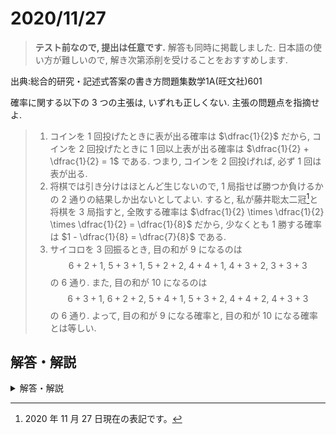 # 2020/11/27

> **テスト前なので, 提出は任意です.**
> 解答も同時に掲載しました.
> 日本語の使い方が難しいので, 解き次第添削を受けることをおすすめします.

出典:総合的研究・記述式答案の書き方問題集数学1A(旺文社)601

確率に関する以下の $3$ つの主張は, いずれも正しくない. 主張の問題点を指摘せよ.

> 1. コインを $1$ 回投げたときに表が出る確率は $\dfrac{1}{2}$ だから, コインを $2$ 回投げたときに $1$ 回以上表が出る確率は $\dfrac{1}{2} + \dfrac{1}{2} = 1$ である. つまり, コインを $2$ 回投げれば, 必ず $1$ 回は表が出る.
> 2. 将棋では引き分けはほとんど生じないので, $1$ 局指せば勝つか負けるかの $2$ 通りの結果しか出ないとしてよい. すると, 私が藤井聡太二冠[^1]と将棋を $3$ 局指すと, 全敗する確率は $\dfrac{1}{2} \times \dfrac{1}{2} \times \dfrac{1}{2} = \dfrac{1}{8}$ だから, 少なくとも $1$ 勝する確率は $1 - \dfrac{1}{8} = \dfrac{7}{8}$ である.
> 3. サイコロを $3$ 回振るとき, 目の和が $9$ になるのは
$$6+2+1,\ 5+3+1,\ 5+2+2,\ 4+4+1,\ 4+3+2,\ 3+3+3$$ の $6$ 通り.
また, 目の和が $10$ になるのは
$$6+3+1,\ 6+2+2,\ 5+4+1,\ 5+3+2,\ 4+4+2,\ 4+3+3$$ の $6$ 通り.
よって, 目の和が $9$ になる確率と, 目の和が $10$ になる確率とは等しい.

<div style="page-break-before:always"></div>

## 解答・解説

<details markdown="1">
<summary>解答・解説</summary>

確率を数学的に正しく理解するには, よく使う言葉の意味を正確に把握することが重要です. 自分の言葉で説明できるようにしておきましょう.

以下は解答です. 今回は手書きではないので, 大事そうなところは強調しました.

> 1. $1$ 回目のコイン投げと, $2$ 回目のコイン投げは, 別々の**試行**である. **確率とは, 試行における事象の起こりやすさを示す割合**であるから, 異なる試行ごとの確率を加えることには数学的な意味はない. つまり, ここでの
$$\frac{1}{2} + \frac{1}{2} = 1$$ という計算は, 無意味である.
> 2. 将棋を $1$ 局指すという試行で, **根元事象**を「私が勝つ」と「私が負ける」の $2$ つだと考えたとき, この $2$ つは**同様に確からしい**とはいえない. それゆえ, 
$$\frac{1}{2} \times \frac{1}{2} \times \frac{1}{2} = \frac{1}{8}$$ という計算は, 「私が負ける」確率を $\dfrac{1}{2}$ としている点で誤りである.
> 3. $3$ 回サイコロを振るとき, それぞれの試行は**独立**であり, また $1$ から $6$ の $6$ 種類の目が出る根元事象は同様に確からしい. よって, $3$ 回サイコロを振るという試行の全事象は $6^3=216$ 通りの同様に確からしい根元事象からなっている.  
> ここで, たとえば「 $3$ 回サイコロを振って, $6$ が $1$ 回, $2$ が $1$ 回, $1$ が $1$ 回出る」という事象は, $6$ つの根元事象からなる. 一方, 「 $3$ 回サイコロを振って, $5$ が $1$ 回, $2$ が $2$ 回出る」という事象は, $3$ つの根元事象からなる. したがって, この $2$ つの事象は, 同様に確からしいとはいえない.  
> 以上のように具体的に数えると, 「目の和が $9$ になる」事象は $25$ 個の根元事象からなるが, 「目の和が $10$ になる」事象は $27$ 個の根元事象からなる. よって, 目の和が $9$ になる確率と, 目の和が $10$ になる確率とは等しくない.  
> この主張は, 同様に確からしいとはいえない事象を, 同様に確からしいかのように扱っている点が誤っている.

</details>


[^1]: 2020 年 11 月 27 日現在の表記です。